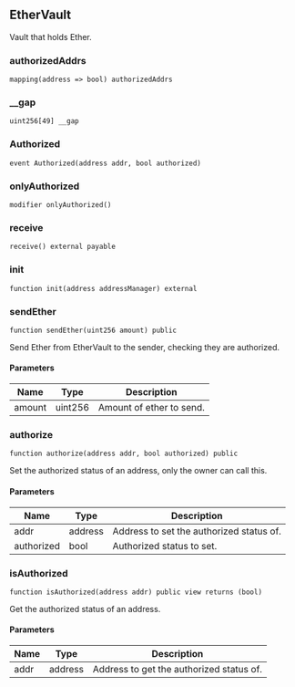 ## EtherVault

Vault that holds Ether.

### authorizedAddrs

```solidity
mapping(address => bool) authorizedAddrs
```

### \_\_gap

```solidity
uint256[49] __gap
```

### Authorized

```solidity
event Authorized(address addr, bool authorized)
```

### onlyAuthorized

```solidity
modifier onlyAuthorized()
```

### receive

```solidity
receive() external payable
```

### init

```solidity
function init(address addressManager) external
```

### sendEther

```solidity
function sendEther(uint256 amount) public
```

Send Ether from EtherVault to the sender, checking they are authorized.

#### Parameters

| Name   | Type    | Description              |
| ------ | ------- | ------------------------ |
| amount | uint256 | Amount of ether to send. |

### authorize

```solidity
function authorize(address addr, bool authorized) public
```

Set the authorized status of an address, only the owner can call this.

#### Parameters

| Name       | Type    | Description                              |
| ---------- | ------- | ---------------------------------------- |
| addr       | address | Address to set the authorized status of. |
| authorized | bool    | Authorized status to set.                |

### isAuthorized

```solidity
function isAuthorized(address addr) public view returns (bool)
```

Get the authorized status of an address.

#### Parameters

| Name | Type    | Description                              |
| ---- | ------- | ---------------------------------------- |
| addr | address | Address to get the authorized status of. |
